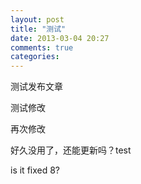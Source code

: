 ```yaml
---
layout: post
title: "测试"
date: 2013-03-04 20:27
comments: true
categories: 
---
```


测试发布文章

测试修改

再次修改

好久没用了，还能更新吗？test

is it fixed 8?